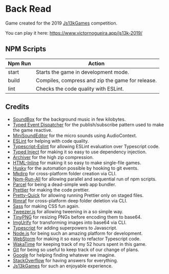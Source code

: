 # Back Read

Game created for the 2019 [Js13kGames](https://js13kgames.com/entries/back-read) competition.

You can play it here: <https://www.victornogueira.app/js13k-2019/>

## NPM Scripts

| Npm Run | Action                                           |
| ------- | ------------------------------------------------ |
| start   | Starts the game in development mode.             |
| build   | Compiles, compress and zip the game for release. |
| lint    | Checks the code quality with ESLint.             |

## Credits

- [SoundBox](https://sb.bitsnbites.eu/) for the background music in few kilobytes.
- [Typed Event Dispatcher](https://github.com/felladrin/typed-event-dispatcher) for the publish/subscribe pattern used to make the game reactive.
- [MiniSoundEditor](https://xem.github.io/MiniSoundEditor/) for the micro sounds using AudioContext.
- [ESLint](https://eslint.org/) for helping with code quality.
- [Typescript-Eslint](https://github.com/typescript-eslint/typescript-eslint) for allowing ESLint evaluation over Typescript code.
- [Typed Inject](https://www.npmjs.com/package/typed-inject) for making it so easy to use dependency injection.
- [Archiver](https://github.com/archiverjs/node-archiver) for the high zip compression.
- [HTML-Inline](https://github.com/substack/html-inline) for making it so easy to make single-file games.
- [Husky](https://github.com/typicode/husky) for the automation possible by hooking to git events.
- [Mkdirp](https://github.com/substack/node-mkdirp) for cross-platform folder creation via CLI.
- [Npm-Run-All](https://github.com/mysticatea/npm-run-all) for allowing parallel and sequential run of npm scripts.
- [Parcel](https://github.com/parcel-bundler/parcel) for being a dead-simple web app bundler.
- [Prettier](https://prettier.io) for making the code prettier.
- [Pretty-Quick](https://github.com/azz/pretty-quick) for allowing running Prettier only on staged files.
- [Rimraf](https://github.com/isaacs/rimraf) for cross-platform deep folder deletion via CLI.
- [Sass](https://github.com/sass/sass) for making CSS fun again.
- [Tweezer.js](https://github.com/jaxgeller/tweezer.js) for allowing tweening in a so simple way.
- [TinyPNG](https://tinypng.com/) for resizing PNGs before encoding them to base64.
- [ImgUrify](https://github.com/asbjornenge/imgurify) for transforming images into base64 via CLI.
- [Typescript](https://www.typescriptlang.org/) for adding superpowers to Javascript.
- [Node.js](https://nodejs.org/) for being such an amazing platform for development.
- [WebStorm](https://www.jetbrains.com/webstorm/) for making it so easy to refactor Typescript code.
- [WakaTime](https://wakatime.com/) for keeping track of my 52 hours spent in this game.
- [Git](https://git-scm.com/) for being so useful to keep track of our change of plans.
- [Google](https://www.google.com/) for helping finding whatever we imagine.
- [StackOverflow](https://stackoverflow.com/) for having answers for everything.
- [Js13kGames](https://js13kgames.com/) for such an enjoyable experience.
